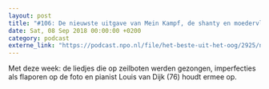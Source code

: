 ```yaml
---
layout: post
title: "#106: De nieuwste uitgave van Mein Kampf, de shanty en moedervlekken"
date: Sat, 08 Sep 2018 00:00:00 +0200
category: podcast
externe_link: "https://podcast.npo.nl/file/het-beste-uit-het-oog/2925/nporadio1_het-beste-uit-het-oog_20180908_106-de-nieuwste-uitgave-van-mein-kampf-de-shanty-en-moedervlekken.mp3"
---
```


Met deze week: de liedjes die op zeilboten werden gezongen, imperfecties als flaporen op de foto en pianist Louis van Dijk (76) houdt ermee op.

